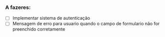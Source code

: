 ### A fazeres:
- [ ] Implementar sistema de autenticação
- [ ] Mensagem de erro para usuario quando o campo de formulario não for preenchido corretamente